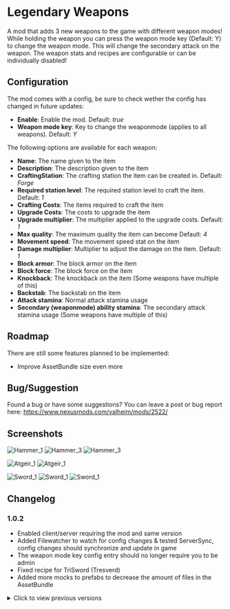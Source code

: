 # Legendary Weapons

A mod that adds 3 new weapons to the game with different weapon modes! While holding the weapon you can press the weapon mode key (Default: Y) to change the weapon mode. This will change the secondary attack on the weapon. The weapon stats and recipes are configurable or can be individually disabled!

## Configuration
The mod comes with a config, be sure to check wether the config has changed in future updates:
- **Enable**: Enable the mod. Default: *true*
- **Weapon mode key**: Key to change the weaponmode (applies to all weapons). Default: *Y*

The following options are available for each weapon:
- **Name**: The name given to the item
- **Description**: The description given to the item
- **CraftingStation**: The crafting station the item can be created in. Default: *Forge*
- **Required station level**: The required station level to craft the item. Default: *1*
- **Crafting Costs**: The items required to craft the item
- **Upgrade Costs**: The costs to upgrade the item
- **Upgrade multiplier**: The multiplier applied to the upgrade costs. Default: *1*
- **Max quality**: The maximum quality the item can become Default: *4*
- **Movement speed**: The movement speed stat on the item
- **Damage multiplier**: Multiplier to adjust the damage on the item. Default: *1*
- **Block armor**: The block armor on the item
- **Block force**: The block force on the item
- **Knockback**: The knockback on the item (Some weapons have multiple of this)
- **Backstab**: The backstab on the item
- **Attack stamina**: Normal attack stamina usage
- **Secondary (weaponmode) ability stamina**: The secondary attack stamina usage (Some weapons have multiple of this)

## Roadmap
There are still some features planned to be implemented:
- Improve AssetBundle size even more

## Bug/Suggestion
Found a bug or have some suggestions? You can leave a post or bug report here: https://www.nexusmods.com/valheim/mods/2522/

## Screenshots
![Hammer_1](https://robhost.nl/img/valheim/Hammer_1.jpg)
![Hammer_3](https://robhost.nl/img/valheim/Hammer_2.jpg)
![Hammer_3](https://robhost.nl/img/valheim/Hammer_3.jpg)

![Atgeir_1](https://robhost.nl/img/valheim/Atgeir_1.jpg)
![Atgeir_1](https://robhost.nl/img/valheim/Atgeir_2.jpg)

![Sword_1](https://robhost.nl/img/valheim/Sword_1.jpg)
![Sword_1](https://robhost.nl/img/valheim/Sword_2.jpg)
![Sword_1](https://robhost.nl/img/valheim/Sword_3.jpg)

## Changelog
### 1.0.2
- Enabled client/server requiring the mod and same version
- Added Filewatcher to watch for config changes & tested ServerSync, config changes should synchronize and update in game
- The weapon mode key config entry should no longer require you to be admin
- Fixed recipe for TriSword (Tresverd)
- Added more mocks to prefabs to decrease the amount of files in the AssetBundle

<details>
    <summary>Click to view previous versions</summary>
    <!-- have to be followed by an empty line! -->

### 1.0.1
- Fixed internal name to be unique from JotunnModStub causing issues with my other mods

### 1.0.0
- First release

  </details>
</details>
